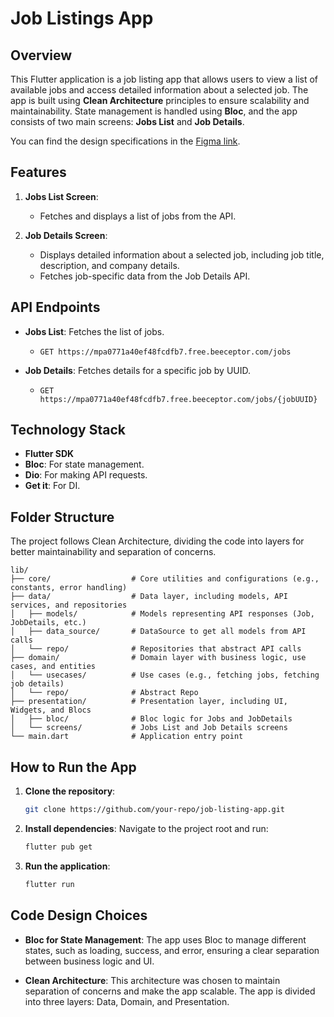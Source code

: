 

# Job Listings App

## Overview

This Flutter application is a job listing app that allows users to view a list of available jobs and access detailed information about a selected job. The app is built using **Clean Architecture** principles to ensure scalability and maintainability. State management is handled using **Bloc**, and the app consists of two main screens: **Jobs List** and **Job Details**.

You can find the design specifications in the [Figma link](https://www.figma.com/design/CDzMnLq7clinBPoPDk2qWk/Scalers---Challange?node-id=0-1&t=OeWbBTunIJ1qD4L2-1).

## Features

1. **Jobs List Screen**:
    - Fetches and displays a list of jobs from the API.


2. **Job Details Screen**:
    - Displays detailed information about a selected job, including job title, description, and company details.
    - Fetches job-specific data from the Job Details API.

## API Endpoints

- **Jobs List**: Fetches the list of jobs.
    - `GET https://mpa0771a40ef48fcdfb7.free.beeceptor.com/jobs`
  
- **Job Details**: Fetches details for a specific job by UUID.
    - `GET https://mpa0771a40ef48fcdfb7.free.beeceptor.com/jobs/{jobUUID}`

## Technology Stack

- **Flutter SDK**
- **Bloc**: For state management.
- **Dio**: For making API requests.
- **Get it**: For DI.

## Folder Structure

The project follows Clean Architecture, dividing the code into layers for better maintainability and separation of concerns.

```
lib/
├── core/                  # Core utilities and configurations (e.g., constants, error handling)
├── data/                  # Data layer, including models, API services, and repositories
│   ├── models/            # Models representing API responses (Job, JobDetails, etc.)
│   ├── data_source/       # DataSource to get all models from API calls
│   └── repo/              # Repositories that abstract API calls
├── domain/                # Domain layer with business logic, use cases, and entities
│   └── usecases/          # Use cases (e.g., fetching jobs, fetching job details)
│   └── repo/              # Abstract Repo
├── presentation/          # Presentation layer, including UI, Widgets, and Blocs
│   ├── bloc/              # Bloc logic for Jobs and JobDetails
│   └── screens/           # Jobs List and Job Details screens
└── main.dart              # Application entry point
```

## How to Run the App

1. **Clone the repository**:
   ```bash
   git clone https://github.com/your-repo/job-listing-app.git
   ```

2. **Install dependencies**:
   Navigate to the project root and run:
   ```bash
   flutter pub get
   ```

3. **Run the application**:
   ```bash
   flutter run
   ```



## Code Design Choices

- **Bloc for State Management**: The app uses Bloc to manage different states, such as loading, success, and error, ensuring a clear separation between business logic and UI.
  
- **Clean Architecture**: This architecture was chosen to maintain separation of concerns and make the app scalable. The app is divided into three layers: Data, Domain, and Presentation.




